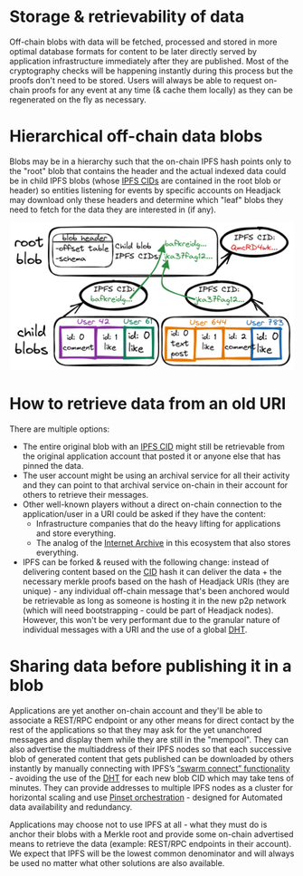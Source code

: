 # Storage & retrievability of data

Off-chain blobs with data will be fetched, processed and stored in more optimal database formats for content to be later directly served by application infrastructure immediately after they are published. Most of the cryptography checks will be happening instantly during this process but the proofs don't need to be stored. Users will always be able to request on-chain proofs for any event at any time (& cache them locally) as they can be regenerated on the fly as necessary.

# Hierarchical off-chain data blobs

Blobs may be in a hierarchy such that the on-chain IPFS hash points only to the "root" blob that contains the header and the actual indexed data could be in child IPFS blobs (whose [IPFS CIDs](https://docs.ipfs.io/concepts/content-addressing/) are contained in the root blob or header) so entities listening for events by specific accounts on Headjack may download only these headers and determine which "leaf" blobs they need to fetch for the data they are interested in (if any).

<img src="images/root_child_blob_separation.png">

# How to retrieve data from an old URI

There are multiple options:

- The entire original blob with an [IPFS CID](https://docs.ipfs.io/concepts/content-addressing/) might still be retrievable from the original application account that posted it or anyone else that has pinned the data.
- The user account might be using an archival service for all their activity and they can point to that archival service on-chain in their account for others to retrieve their messages.
- Other well-known players without a direct on-chain connection to the application/user in a URI could be asked if they have the content:
    - Infrastructure companies that do the heavy lifting for applications and store everything.
    - The analog of the [Internet Archive](https://en.wikipedia.org/wiki/Internet_Archive) in this ecosystem that also stores everything.
- IPFS can be forked & reused with the following change: instead of delivering content based on the [CID](https://docs.ipfs.tech/concepts/content-addressing/) hash it can deliver the data + the necessary merkle proofs based on the hash of Headjack URIs (they are unique) - any individual off-chain message that's been anchored would be retrievable as long as someone is hosting it in the new p2p network (which will need bootstrapping - could be part of Headjack nodes). However, this won't be very performant due to the granular nature of individual messages with a URI and the use of a global [DHT](https://en.wikipedia.org/wiki/Distributed_hash_table).

# Sharing data before publishing it in a blob

Applications are yet another on-chain account and they'll be able to associate a REST/RPC endpoint or any other means for direct contact by the rest of the applications so that they may ask for the yet unanchored messages and display them while they are still in the "mempool". They can also advertise the multiaddress of their IPFS nodes so that each successive blob of generated content that gets published can be downloaded by others instantly by manually connecting with IPFS’s [“swarm connect” functionality](https://medium.com/pinata/speeding-up-ipfs-pinning-through-swarm-connections-b509b1471986) - avoiding the use of the [DHT](https://en.wikipedia.org/wiki/Distributed_hash_table) for each new blob CID which may take tens of minutes. They can provide addresses to multiple IPFS nodes as a cluster for horizontal scaling and use [Pinset orchestration](https://ipfscluster.io/) - designed for Automated data availability and redundancy.

Applications may choose not to use IPFS at all - what they must do is anchor their blobs with a Merkle root and provide some on-chain advertised means to retrieve the data (example: REST/RPC endpoints in their account). We expect that IPFS will be the lowest common denominator and will always be used no matter what other solutions are also available.



